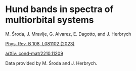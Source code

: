 # Hund bands in spectra of multiorbital systems #

M. Środa, J. Mravlje, G. Alvarez, E. Dagotto, and J. Herbrych

[Phys. Rev. B 108, L081102 (2023)](https://journals.aps.org/prb/abstract/10.1103/PhysRevB.108.L081102)

[arXiv: cond-mat/2210.11209](https://arxiv.org/abs/2210.11209)

Data provided by M. Środa and J. Herbrych.

